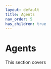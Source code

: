 ```yaml
---
layout: default
title: Agents
nav_order: 5
has_children: true
---
```


# Agents
This section covers 
